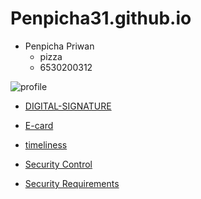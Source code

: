 # Penpicha31.github.io

- Penpicha Priwan
  - pizza
  - 6530200312


![profile](img/Image2.jpg)


- [DIGITAL-SIGNATURE](digital-signature)

- [E-card](e-card.md)

- [timeliness](timeliness.md)

- [Security Control](security-control.md)

- [Security Requirements](security-requirements.md)
